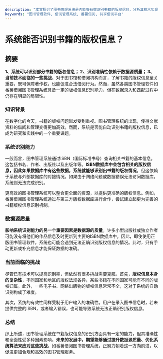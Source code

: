 ```yaml
---
description: "本文探讨了图书管理系统是否能够有效识别书籍的版权信息，分析其技术实现及存在的挑战。"
keywords: "图书管理软件, 借阅管理系统, 番薯借阅, 共享借阅平台"
---
```

# 系统能否识别书籍的版权信息？

## 摘要

**1、系统可以识别部分书籍的版权信息； 2、识别准确性依赖于数据源质量； 3、当前技术面临的一些挑战**。对于图书馆和借阅机构而言，了解书籍的版权信息至关重要，既可保障著作权，也能促进合法借阅行为。然而，虽然各类图书管理软件如番薯借阅图书管理系统具备一定的版权信息识别能力，但在数据录入和匹配过程中仍存在明显的局限性。

### 知识背景

在数字化的今天，书籍的版权问题越发受到重视。图书管理系统的出现，使得文献资料的借阅和管理变得更加高效。然而，系统是否能自动识别书籍的版权信息，已成为研究和实践中的一个重要课题。

### 系统识别能力

一般而言，图书管理系统通过ISBN（国际标准书号）查询相关书籍的基本信息。这包括书名、作者、出版社以及出版年等。**ISBN数据库中会包含相关的版权信息，因此如果数据库中有这些数据，系统就能够识别出书籍的版权情况**。但这依赖于系统与外部数据库的对接情况。如果由于网络问题或数据错误无法访问数据库，系统则无法完成识别。

更高效的图书管理系统可以整合更全面的资源，以提供更准确的版权信息。例如，番薯借阅图书管理系统通过与第三方版权数据库进行合作，尝试建立起更为完善的书籍版权信息识别机制。

### 数据源质量

**影响系统识别能力的另一个重要因素是数据源的质量**。许多小型出版社或独立作者可能没有将他们的作品信息及时更新到主要的ISBN数据库中。因此，即使使用正版图书管理软件，系统也可能会遇到无法正确识别版权信息的情况。此时，只有手动更新或补充信息才能保证数据的准确。

### 当前面临的挑战

尽管已有技术可以提高识别率，但依然有很多挑战需要克服。首先，**版权信息本身的复杂性**，不同国家和地区的版权法规各异，某些书籍在不同国家可能有不同的版权归属。此外，一些电子书、网络出版物的版权信息常常不全，这对于系统的自动识别构成了难度。

其次，系统的有效性同样受制于用户输入的准确性。用户在录入图书信息时，若未提供完整的ISBN，或者输入错误，也可能导致系统无法正确识别版权信息。

### 总结

综上所述，图书管理系统在书籍版权信息的识别方面具有一定的能力，但其准确性和全面性受多种因素影响。**未来的发展中，期望能够通过提升数据源质量、优化系统算法来应对这些挑战**。如番薯借阅图书管理系统，正努力朝着这一方向前进，以促进更加合规和高效的图书管理服务。
